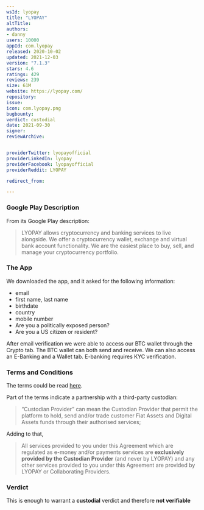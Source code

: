 ```yaml
---
wsId: lyopay
title: "LYOPAY"
altTitle: 
authors:
- danny
users: 10000
appId: com.lyopay
released: 2020-10-02
updated: 2021-12-03
version: "7.1.3"
stars: 4.6
ratings: 429
reviews: 239
size: 61M
website: https://lyopay.com/
repository: 
issue: 
icon: com.lyopay.png
bugbounty: 
verdict: custodial
date: 2021-09-30
signer: 
reviewArchive:


providerTwitter: lyopayofficial
providerLinkedIn: lyopay
providerFacebook: lyopayofficial
providerReddit: LYOPAY

redirect_from:

---
```



### Google Play Description

From its Google Play description: 

> LYOPAY allows cryptocurrency and banking services to live alongside. We offer a cryptocurrency wallet, exchange and virtual bank account functionality. We are the easiest place to buy, sell, and manage your cryptocurrency portfolio.

### The App

We downloaded the app, and it asked for the following information:

- email
- first name, last name 
- birthdate
- country
- mobile number
- Are you a politically exposed person?
- Are you a US citizen or resident?

After email verification we were able to access our BTC wallet through the Crypto tab. The BTC wallet can both send and receive. We can also access an E-Banking and a Wallet tab. E-banking requires KYC verification. 

### Terms and Conditions

The terms could be read [here](https://lyopay.com/terms-conditions). 

Part of the terms indicate a partnership with a third-party custodian:

> “Custodian Provider” can mean the Custodian Provider that permit the platform to hold, send and/or trade customer Fiat Assets and Digital Assets funds through their authorised services;

Adding to that, 

> All services provided to you under this Agreement which are regulated as e-money and/or payments services are **exclusively provided by the Custodian Provider** (and never by LYOPAY) and any other services provided to you under this Agreement are provided by LYOPAY or Collaborating Providers.

### Verdict

This is enough to warrant a **custodial** verdict and therefore **not verifiable**
